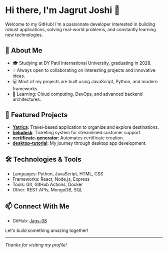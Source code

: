 # Hi there, I'm Jagrut Joshi 👋

Welcome to my GitHub! I'm a passionate developer interested in building robust applications, solving real-world problems, and constantly learning new technologies.

## 🚀 About Me
- 🎓 Studying at DY Patil International University, graduating in 2028.
- 💡 Always open to collaborating on interesting projects and innovative ideas.
- 💻 Most of my projects are built using JavaScript, Python, and modern frameworks.
- 🌱 Learning: Cloud computing, DevOps, and advanced backend architectures.

## 📂 Featured Projects
- [**Yatrica**](https://github.com/Jags-08/Yatrica): Travel-based application to organize and explore destinations.
- [**helpdesk**](https://github.com/Jags-08/helpdesk): Ticketing system for streamlined customer support.
- [**certificate-generator**](https://github.com/Jags-08/certificate-generator): Automates certificate creation.
- [**desktop-tutorial**](https://github.com/Jags-08/desktop-tutorial): My journey through desktop app development.

## 🛠️ Technologies & Tools
- Languages: Python, JavaScript, HTML, CSS
- Frameworks: React, Node.js, Express
- Tools: Git, GitHub Actions, Docker
- Other: REST APIs, MongoDB, SQL

## 📫 Connect With Me
- GitHub: [Jags-08](https://github.com/Jags-08)

Let's build something amazing together!

---
*Thanks for visiting my profile!*